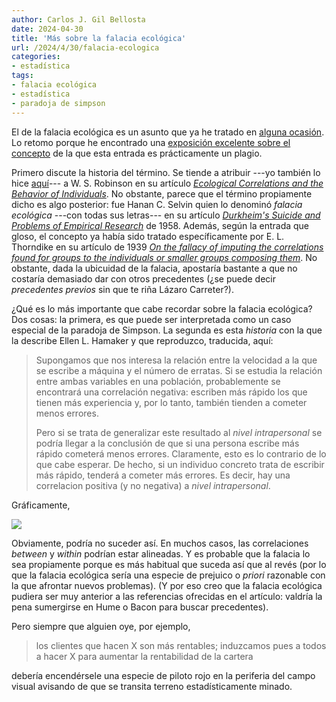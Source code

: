 ```yaml
---
author: Carlos J. Gil Bellosta
date: 2024-04-30
title: 'Más sobre la falacia ecológica'
url: /2024/4/30/falacia-ecologica
categories:
- estadística
tags:
- falacia ecológica
- estadística
- paradoja de simpson
---
```


El de la falacia ecológica es un asunto que ya he tratado en [alguna ocasión](https://datanalytics.com/tags/falacia-ecol%C3%B3gica/). Lo retomo porque he encontrado una
[exposición excelente sobre el concepto](https://solomonkurz.netlify.app/blog/2019-10-14-individuals-are-not-small-groups-ii-the-ecological-fallacy/)
de la que esta entrada es prácticamente un plagio.

Primero discute la historia del término. Se tiende a atribuir ---yo también lo hice [aquí](https://datanalytics.com/2020/11/25/sobre-los-origenes-de-la-falacia-ecologica/)--- a W. S. Robinson en su artículo
[_Ecological Correlations and the Behavior of Individuals_](https://academic.oup.com/ije/article/38/2/337/658252). No obstante, parece que el término propiamente dicho es algo posterior: fue Hanan C. Selvin quien lo denominó _falacia ecológica_ ---con todas sus letras--- en su artículo
[_Durkheim's Suicide and Problems of Empirical Research_](https://www.jstor.org/stable/2772991)
de 1958. Además, según la entrada que gloso, el concepto ya había sido tratado específicamente por E. L. Thorndike en su artículo de 1939
[_On the fallacy of imputing the correlations found for groups to the individuals or smaller groups composing them_](https://www.jstor.org/stable/1416673?seq=1#page_scan_tab_contents).
No obstante, dada la ubicuidad de la falacia, apostaría bastante a que no costaría demasiado dar con otros precedentes (¿se puede decir _precedentes previos_ sin que te riña Lázaro Carreter?).

¿Qué es lo más importante que cabe recordar sobre la falacia ecológica? Dos cosas: la primera, es que puede ser interpretada como un caso especial de la paradoja de Simpson. La segunda es esta _historia_ con la que la describe Ellen L. Hamaker y que reproduzco, traducida, aquí:

> Supongamos que nos interesa la relación entre la velocidad a la que se escribe a máquina y el número de erratas. Si se estudia la relación entre ambas variables en una población, probablemente se encontrará una correlación negativa: escriben más rápido los que tienen más experiencia y, por lo tanto, también tienden a cometer menos errores.
>
> Pero si se trata de generalizar este resultado al _nivel intrapersonal_ se podría llegar a la conclusión de que si una persona escribe más rápido cometerá menos errores. Claramente, esto es lo contrario de lo que cabe esperar. De hecho, si un individuo concreto trata de escribir más rápido, tenderá a cometer más errores. Es decir, hay una correlacion positiva (y no negativa) a _nivel intrapersonal_.

Gráficamente,

![](/wp-uploads/2024/falacia-ecologica.png#center)

Obviamente, podría no suceder así. En muchos casos, las correlaciones _between_ y _within_ podrían estar alineadas. Y es probable que la falacia lo sea propiamente porque es más habitual que suceda así que al revés (por lo que la falacia ecológica sería una especie de prejuico o _priori_ razonable con la que afrontar nuevos problemas). (Y por eso creo que la falacia ecológica pudiera ser muy anterior a las referencias ofrecidas en el artículo: valdría la pena sumergirse en Hume o Bacon para buscar precedentes).

Pero siempre que alguien oye, por ejemplo,

> los clientes que hacen X son más rentables; induzcamos pues a todos a hacer X para aumentar la rentabilidad de la cartera

debería encendérsele una especie de piloto rojo en la periferia del campo visual avisando de que se transita terreno estadísticamente minado.
